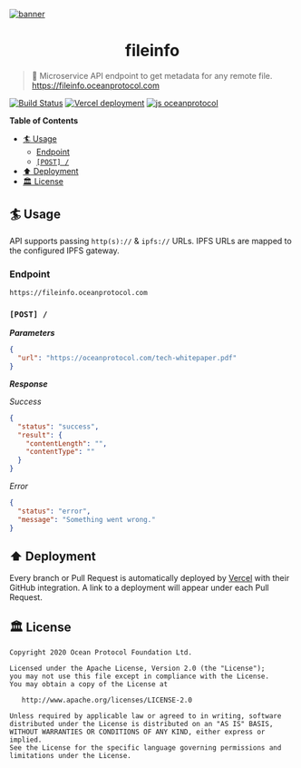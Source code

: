 [![banner](https://raw.githubusercontent.com/oceanprotocol/art/master/github/repo-banner%402x.png)](https://oceanprotocol.com)

<h1 align="center">fileinfo</h1>

> 🐙 Microservice API endpoint to get metadata for any remote file.
> https://fileinfo.oceanprotocol.com

[![Build Status](https://travis-ci.com/oceanprotocol/fileinfo.svg?branch=main)](https://travis-ci.com/oceanprotocol/fileinfo)
[![Vercel deployment](https://flat.badgen.net/badge/now/auto-deployment/21c4dd?icon=now)](https://zeit.co/oceanprotocol/fileinfo)
[![js oceanprotocol](https://img.shields.io/badge/js-oceanprotocol-7b1173.svg)](https://github.com/oceanprotocol/eslint-config-oceanprotocol)

**Table of Contents**

- [🏄 Usage](#-usage)
  - [Endpoint](#endpoint)
  - [`[POST] /`](#post-)
- [⬆️ Deployment](#️-deployment)
- [🏛 License](#-license)

## 🏄 Usage

API supports passing `http(s)://` & `ipfs://` URLs. IPFS URLs are mapped to the configured IPFS gateway.

### Endpoint

```text
https://fileinfo.oceanprotocol.com
```

### `[POST] /`

**_Parameters_**

```json
{
  "url": "https://oceanprotocol.com/tech-whitepaper.pdf"
}
```

**_Response_**

_Success_

```json
{
  "status": "success",
  "result": {
    "contentLength": "",
    "contentType": ""
  }
}
```

_Error_

```json
{
  "status": "error",
  "message": "Something went wrong."
}
```

## ⬆️ Deployment

Every branch or Pull Request is automatically deployed by [Vercel](https://vercel.com) with their GitHub integration. A link to a deployment will appear under each Pull Request.

## 🏛 License

```text
Copyright 2020 Ocean Protocol Foundation Ltd.

Licensed under the Apache License, Version 2.0 (the "License");
you may not use this file except in compliance with the License.
You may obtain a copy of the License at

   http://www.apache.org/licenses/LICENSE-2.0

Unless required by applicable law or agreed to in writing, software
distributed under the License is distributed on an "AS IS" BASIS,
WITHOUT WARRANTIES OR CONDITIONS OF ANY KIND, either express or implied.
See the License for the specific language governing permissions and
limitations under the License.
```
